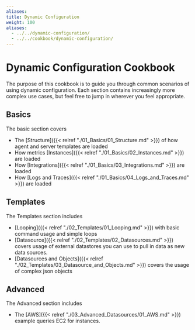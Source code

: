 ```yaml
---
aliases:
title: Dynamic Configuration
weight: 100
aliases:
  - ../../dynamic-configuration/
  - ../../cookbook/dynamic-configuration/
---
```


# Dynamic Configuration Cookbook

The purpose of this cookbook is to guide you through common scenarios of using dynamic configuration. Each section contains increasingly more complex use cases, but feel free to jump in wherever you feel appropriate.

## Basics

The basic section covers
- The [Structure]({{< relref "./01_Basics/01_Structure.md" >}}) of how agent and server templates are loaded
- How metrics [Instances]({{< relref "./01_Basics/02_Instances.md" >}}) are loaded
- How [Integrations]({{< relref "./01_Basics/03_Integrations.md" >}}) are loaded
- How [Logs and Traces]({{< relref "./01_Basics/04_Logs_and_Traces.md" >}}) are loaded

## Templates
The Templates section includes

- [Looping]({{< relref "./02_Templates/01_Looping.md" >}}) with basic command usage and simple loops
- [Datasource]({{< relref "./02_Templates/02_Datasources.md" >}}) covers usage of external datastores you can use to pull in data as new data sources.
- [Datasources and Objects]({{< relref "./02_Templates/03_Datasource_and_Objects.md" >}}) covers the usage of complex json objects

## Advanced
The Advanced section includes
- The [AWS]({{< relref "./03_Advanced_Datasources/01_AWS.md" >}}) example queries EC2 for instances.
